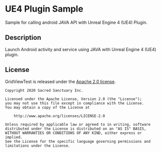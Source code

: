 # UE4 Plugin Sample
Sample for calling android JAVA API with Unreal Engine 4 (UE4) Plugin.

## Description
Launch Android activity and service using JAVA with Unreal Engine 4 (UE4) plugin.

## License
GridViewTest is released under the [Apache 2.0 license](LICENSE).

```
Copyright 2020 Sacred Sanctuary Inc.

Licensed under the Apache License, Version 2.0 (the "License");
you may not use this file except in compliance with the License.
You may obtain a copy of the License at

    http://www.apache.org/licenses/LICENSE-2.0

Unless required by applicable law or agreed to in writing, software
distributed under the License is distributed on an "AS IS" BASIS,
WITHOUT WARRANTIES OR CONDITIONS OF ANY KIND, either express or implied.
See the License for the specific language governing permissions and
limitations under the License.
```
